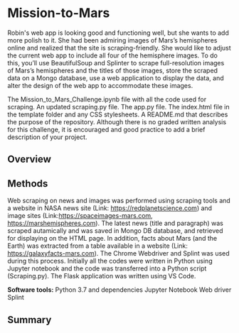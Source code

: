 # Mission-to-Mars

Robin's web app is looking good and functioning well, but she wants to add more polish to it. She had been admiring images of Mars’s hemispheres online and realized that the site is scraping-friendly. She would like to adjust the current web app to include all four of the hemisphere images. To do this, you’ll use BeautifulSoup and Splinter to scrape full-resolution images of Mars’s hemispheres and the titles of those images, store the scraped data on a Mongo database, use a web application to display the data, and alter the design of the web app to accommodate these images.

The Mission_to_Mars_Challenge.ipynb file with all the code used for scraping.
An updated scraping.py file.
The app.py file.
The index.html file in the template folder and any CSS stylesheets.
A README.md that describes the purpose of the repository. Although there is no graded written analysis for this challenge, it is encouraged and good practice to add a brief description of your project.


## Overview

## Methods

Web scraping on news and images was performed using scraping tools and a website in NASA news site (Link: https://redplanetscience.com) and image sites (Link:https://spaceimages-mars.com, https://marshemispheres.com). The latest news (title and paragraph) was scraped autamically and was saved in Mongo DB database, and retrieved for displaying on the HTML page. In addition, facts about Mars (and the Earth) was extracted from a table available in a website (Link: https://galaxyfacts-mars.com). The Chrome Webdriver and Splint was used during this process. Initially all the codes were written in Python using Jupyter notebook and the code was transferred into a Python script (Scraping.py). The Flask application was written using VS Code. 

**Software tools:**
Python 3.7 and dependencies
Jupyter Notebook
Web driver
Splint


## Summary
